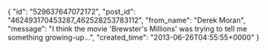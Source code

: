  {
   "id": "529637647072172",
   "post_id": "462493170453287_462528253783112",
   "from_name": "Derek Moran",
   "message": "I think the movie 'Brewster's Millions' was trying to tell me something growing-up...",
   "created_time": "2013-06-26T04:55:55+0000"
 }
